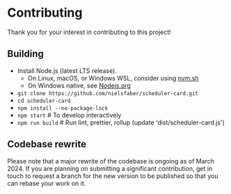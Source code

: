 # Contributing

Thank you for your interest in contributing to this project!

## Building

* Install Node.js (latest LTS release).
  * On Linux, macOS, or Windows WSL, consider using [nvm.sh](https://github.com/nvm-sh/nvm/blob/master/README.md)
  * On Windows native, see [Nodejs.org](https://nodejs.org/)
* `git clone https://github.com/nielsfaber/scheduler-card.git`
* `cd scheduler-card`
* `npm install --no-package-lock`
* `npm start`  # To develop interactively
* `npm run build`  # Run lint, prettier, rollup (update 'dist/scheduler-card.js')


## Codebase rewrite

Please note that a major rewrite of the codebase is ongoing as of March 2024. If you are
planning on submitting a significant contribution, get in touch to request a branch for
the new version to be published so that you can rebase your work on it.
